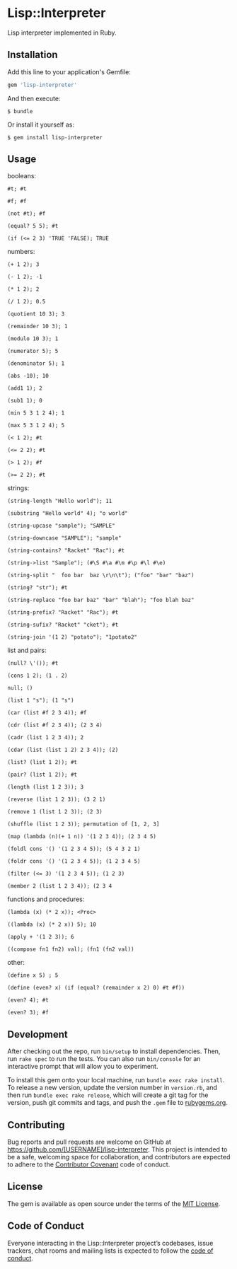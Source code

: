 # Lisp::Interpreter
Lisp interpreter implemented in Ruby.

## Installation

Add this line to your application's Gemfile:

```ruby
gem 'lisp-interpreter'
```

And then execute:

    $ bundle

Or install it yourself as:

    $ gem install lisp-interpreter

## Usage
booleans:

    #t; #t
    
    #f; #f
    
    (not #t); #f
    
    (equal? 5 5); #t
    
    (if (<= 2 3) 'TRUE 'FALSE); TRUE
    
numbers:
    
    (+ 1 2); 3
    
    (- 1 2); -1
    
    (* 1 2); 2
    
    (/ 1 2); 0.5
    
    (quotient 10 3); 3
    
    (remainder 10 3); 1
    
    (modulo 10 3); 1
    
    (numerator 5); 5
    
    (denominator 5); 1
    
    (abs -10); 10
    
    (add1 1); 2
    
    (sub1 1); 0
    
    (min 5 3 1 2 4); 1
    
    (max 5 3 1 2 4); 5
    
    (< 1 2); #t
    
    (<= 2 2); #t
    
    (> 1 2); #f
    
    (>= 2 2); #t
    
strings:
    
    (string-length "Hello world"); 11
    
    (substring "Hello world" 4); "o world"
    
    (string-upcase "sample"); "SAMPLE"
    
    (string-downcase "SAMPLE"); "sample"
    
    (string-contains? "Racket" "Rac"); #t
    
    (string->list "Sample"); (#\S #\a #\m #\p #\l #\e)
    
    (string-split "  foo bar  baz \r\n\t"); ("foo" "bar" "baz")
    
    (string? "str"); #t
    
    (string-replace "foo bar baz" "bar" "blah"); "foo blah baz"
    
    (string-prefix? "Racket" "Rac"); #t
    
    (string-sufix? "Racket" "cket"); #t
    
    (string-join '(1 2) "potato"); "1potato2"
    
list and pairs:
    
    (null? \'()); #t
    
    (cons 1 2); (1 . 2)
    
    null; ()
    
    (list 1 "s"); (1 "s")
    
    (car (list #f 2 3 4)); #f
    
    (cdr (list #f 2 3 4)); (2 3 4)
    
    (cadr (list 1 2 3 4)); 2
    
    (cdar (list (list 1 2) 2 3 4)); (2)
    
    (list? (list 1 2)); #t
    
    (pair? (list 1 2)); #t
    
    (length (list 1 2 3)); 3
    
    (reverse (list 1 2 3)); (3 2 1)
    
    (remove 1 (list 1 2 3)); (2 3)
    
    (shuffle (list 1 2 3)); permutation of [1, 2, 3]
    
    (map (lambda (n)(+ 1 n)) '(1 2 3 4)); (2 3 4 5)
    
    (foldl cons '() '(1 2 3 4 5)); (5 4 3 2 1)
    
    (foldr cons '() '(1 2 3 4 5)); (1 2 3 4 5)
    
    (filter (<= 3) '(1 2 3 4 5)); (1 2 3)
    
    (member 2 (list 1 2 3 4)); (2 3 4
    
functions and procedures:
    
    (lambda (x) (* 2 x)); <Proc>
    
    ((lambda (x) (* 2 x)) 5); 10
    
    (apply + '(1 2 3)); 6
    
    ((compose fn1 fn2) val); (fn1 (fn2 val))
    
other:
    
    (define x 5) ; 5
    
    (define (even? x) (if (equal? (remainder x 2) 0) #t #f))
    
    (even? 4); #t
    
    (even? 3); #f
    
## Development

After checking out the repo, run `bin/setup` to install dependencies. Then, run `rake spec` to run the tests. You can also run `bin/console` for an interactive prompt that will allow you to experiment.

To install this gem onto your local machine, run `bundle exec rake install`. To release a new version, update the version number in `version.rb`, and then run `bundle exec rake release`, which will create a git tag for the version, push git commits and tags, and push the `.gem` file to [rubygems.org](https://rubygems.org).

## Contributing

Bug reports and pull requests are welcome on GitHub at https://github.com/[USERNAME]/lisp-interpreter. This project is intended to be a safe, welcoming space for collaboration, and contributors are expected to adhere to the [Contributor Covenant](http://contributor-covenant.org) code of conduct.

## License

The gem is available as open source under the terms of the [MIT License](http://opensource.org/licenses/MIT).

## Code of Conduct

Everyone interacting in the Lisp::Interpreter project’s codebases, issue trackers, chat rooms and mailing lists is expected to follow the [code of conduct](https://github.com/zaki1993/lisp-interpreter/blob/master/CODE_OF_CONDUCT.md).
